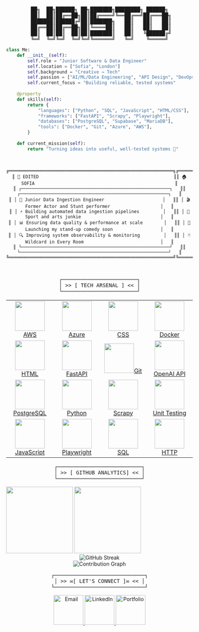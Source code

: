 <div align="center">
<pre>
██╗  ██╗██████╗ ██╗███████╗████████╗ ██████╗
 ██║  ██║██╔══██╗██║██╔════╝╚══██╔══╝██╔═══██╗
 ███████║██████╔╝██║███████╗   ██║   ██║   ██║
 ██╔══██║██╔══██╗██║╚════██║   ██║   ██║   ██║
  ██║  ██║██║  ██║██║███████║   ██║   ╚██████╔╝ 
╚═╝  ╚═╝╚═╝  ╚═╝╚═╝╚══════╝   ╚═╝    ╚═════╝
</pre>
</div>

```python
class Me:
    def __init__(self):
        self.role = "Junior Software & Data Engineer"
        self.location = ["Sofia", "London"]
        self.background = "Creative → Tech"
        self.passion = ["AI/ML/Data Engineering", "API Design", "DevOps"]
        self.current_focus = "Building reliable, tested systems"
        
    @property
    def skills(self):
        return {
            "languages": ["Python", "SQL", "JavaScript", "HTML/CSS"],
            "frameworks": ["FastAPI", "Scrapy", "Playwright"],
            "databases": ["PostgreSQL", "Supabase", "MariaDB"],
            "tools": ["Docker", "Git", "Azure", "AWS"],
        }
        
    def current_mission(self):
        return "Turning ideas into useful, well-tested systems 🎯"
```

<div align="center">
<pre>
    
  ```ascii
╔══════════════════════════════════════════════════════════════╗╔══════════════════════════════════════════════════════════════╗
║ 🏢 EDITED                                                   ║║ 🏠 SOFIA                                                     ║
║ ┌────────────────────────────────────────────────────────┐   ║║ ┌────────────────────────────────────────────────────────┐   ║
║ │ 🚀 Junior Data Ingestion Engineer                      │   ║║ │ 🎬 Former Actor and Stunt performer                   │   ║
║ │ ⚡ Building automated data ingestion pipelines         │   ║║ │ 🤸 Sport and arts junkie                              │   ║
║ │ 📊 Ensuring data quality & performance at scale        │   ║║ │ 🎤 Launching my stand-up comedy soon                  │   ║
║ │ 🔍 Improving system observability & monitoring         │   ║║ │ 🃏 Wildcard in Every Room                             │   ║
║ └────────────────────────────────────────────────────────┘   ║║ └────────────────────────────────────────────────────────┘   ║
╚══════════════════════════════════════════════════════════════╝╚══════════════════════════════════════════════════════════════╝
  ```
</pre>
</div>

<div align="center">
<pre>
┌────────────────────────┐
│ >> [ TECH ARSENAL ] << │
└────────────────────────┘
</pre>
</div>

<table align="center" style="border-collapse: collapse;">
<tr>
  <td align="center" width="120">
    <a href="https://aws.amazon.com/" target="_blank">
      <img src="https://cdn.jsdelivr.net/npm/simple-icons@v9/icons/amazonaws.svg" width="80"/>AWS
    </a>
  </td>
  <td align="center" width="120">
    <a href="https://azure.microsoft.com/" target="_blank">
      <img src="https://cdn.jsdelivr.net/gh/devicons/devicon/icons/azure/azure-original.svg" width="80"/>Azure
    </a>
  </td>
  <td align="center" width="120">
    <a href="https://developer.mozilla.org/en-US/docs/Web/CSS" target="_blank">
      <img src="https://cdn.jsdelivr.net/gh/devicons/devicon/icons/css3/css3-original.svg" width="80"/>CSS
    </a>
  </td>
  <td align="center" width="120">
    <a href="https://www.docker.com/" target="_blank">
      <img src="https://cdn.jsdelivr.net/gh/devicons/devicon/icons/docker/docker-original.svg" width="80"/>Docker
    </a>
  </td>
</tr>
<tr>
  <td align="center" width="120">
    <a href="https://developer.mozilla.org/en-US/docs/Web/HTML" target="_blank">
      <img src="https://cdn.jsdelivr.net/gh/devicons/devicon/icons/html5/html5-original.svg" width="80"/>HTML
    </a>
  </td>
  <td align="center" width="120">
    <a href="https://fastapi.tiangolo.com/" target="_blank">
      <img src="https://cdn.jsdelivr.net/gh/devicons/devicon/icons/fastapi/fastapi-original.svg" width="80"/>FastAPI
    </a>
  </td>
  <td align="center" width="120">
    <a href="https://git-scm.com/" target="_blank">
      <img src="https://cdn.jsdelivr.net/gh/devicons/devicon/icons/git/git-original.svg" width="80"/>Git
    </a>
  </td>
  <td align="center" width="120">
    <a href="https://platform.openai.com/" target="_blank">
      <img src="https://www.svgrepo.com/show/306500/openai.svg" width="80"/>OpenAI API
    </a>
  </td>
</tr>
<tr>
  <td align="center" width="120">
    <a href="https://www.postgresql.org/" target="_blank">
      <img src="https://cdn.jsdelivr.net/gh/devicons/devicon/icons/postgresql/postgresql-original.svg" width="80"/>PostgreSQL
    </a>
  </td>
  <td align="center" width="120">
    <a href="https://www.python.org/" target="_blank">
      <img src="https://cdn.jsdelivr.net/gh/devicons/devicon/icons/python/python-original.svg" width="80"/>Python
    </a>
  </td>
  <td align="center" width="120">
    <a href="https://scrapy.org/" target="_blank">
      <img src="https://raw.githubusercontent.com/simple-icons/simple-icons/develop/icons/scrapy.svg" width="80"/>Scrapy
    </a>
  </td>
  <td align="center" width="120">
    <a href="https://vitest.dev/" target="_blank">
      <img src="https://cdn.jsdelivr.net/gh/simple-icons/simple-icons/icons/vitest.svg" width="80"/>Unit Testing
    </a>
  </td>
</tr>
<tr>
  <td align="center" width="120">
    <a href="https://developer.mozilla.org/en-US/docs/Web/JavaScript" target="_blank">
      <img src="https://cdn.jsdelivr.net/gh/devicons/devicon/icons/javascript/javascript-original.svg" width="80"/>JavaScript
    </a>
  </td>
  <td align="center" width="120">
    <a href="https://playwright.dev/" target="_blank">
      <img src="https://cdn.jsdelivr.net/gh/devicons/devicon/icons/playwright/playwright-original.svg" width="80"/>Playwright
    </a>
  </td>
  <td align="center" width="120">
    <a href="https://www.sqlite.org/index.html" target="_blank">
      <img src="https://cdn.jsdelivr.net/gh/devicons/devicon/icons/sqlite/sqlite-original.svg" width="80"/>SQL
    </a>
  </td>
  <td align="center" width="120">
    <a href="https://developer.mozilla.org/en-US/docs/Web/HTTP" target="_blank">
      <img src="https://img.icons8.com/?size=100&id=bWzzNy3uEGDP&format=png&color=000000" width="80"/>HTTP
    </a>
  </td>
</tr>
</table>

<div align="center">
<pre>
┌───────────────────────────┐
│ >> [ GITHUB ANALYTICS] << │
└───────────────────────────┘
</pre>
</div>

<div align="centre">

<img height="180em" src="https://github-readme-stats.vercel.app/api?username=hristokbonev&show_icons=true&theme=graywhite&hide_border=true&cache_seconds=86400"/>
<img height="180em" src="https://github-readme-stats.vercel.app/api/top-langs/?username=hristokbonev&layout=compact&langs_count=8&theme=graywhite"/>

</div>

<div align="center">
  <img src="https://github-readme-streak-stats.herokuapp.com/?user=hristokbonev&theme=graywhite" alt="GitHub Streak" />
</div>

<div align="center">
  <img src="https://github-readme-activity-graph.vercel.app/graph?username=hristokbonev&theme=graywhite&hide_border=true" alt="Contribution Graph" />
</div>

<div align="center">
<pre>
┌─────────────────────────────┐
│ >> ✉[ LET'S CONNECT ]✉ << │
└─────────────────────────────┘
</pre>
</div>

<div align="center">

  <a href="mailto:chkbonev@gmail.com">
    <img src="https://static.wikia.nocookie.net/logopedia/images/6/6b/OE1999.svg/revision/latest?cb=20231224163913" width="80" alt="Email" />
  </a>
  <a href="https://linkedin.com/in/hristo-bonev">
    <img src="https://img.icons8.com/?size=512&id=Ug9MzXaG6ULZ&format=png" width="80" alt="LinkedIn" />
  </a>
  <a href="https://hristobonev.com">
    <img src="https://upload.wikimedia.org/wikipedia/commons/0/0b/Windows_95_FOLDER.png" width="80" alt="Portfolio" />
  </a>

</div>


</div>


